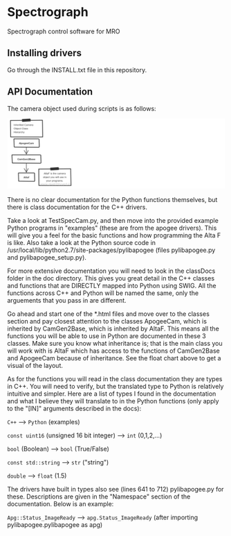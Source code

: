 # Spectrograph
Spectrograph control software for MRO


## Installing drivers
Go through the INSTALL.txt file in this repository.

## API Documentation

The camera object used during scripts is as follows:

![alt text][apogeeClasses]

[apogeeClasses]: https://github.com/UWMRO/Spectrograph/blob/master/doc/apogeeClasses.png "PyLibapogee Hierarchy"

There is no clear documentation for the Python functions themselves, but there is class documentation for the C++ drivers.

Take a look at TestSpecCam.py, and then move into the provided example Python programs in "examples" (these are from
the apogee drivers).  This will give you a feel for the basic functions and how programming the Alta F is like.  Also take
a look at the Python source code in /usr/local/lib/python2.7/site-packages/pylibapogee (files pylibapogee.py and pylibapogee_setup.py).

For more extensive documentation you will need to look in the classDocs folder in the doc directory.  This gives you great
detail in the C++ classes and functions that are DIRECTLY mapped into Python using SWIG.  All the functions across C++ and Python will
be named the same, only the arguements that you pass in are different.

Go ahead and start one of the *.html files and move over to the classes section and pay closest attention to the classes ApogeeCam, which
is inherited by CamGen2Base, which is inherited by AltaF.  This means all the functions you will be able to use in Python are documented
in these 3 classes.  Make sure you know what inheritance is; that is the main class you will work with is AltaF which has access to the functions
of CamGen2Base and ApogeeCam because of inheritance.  See the float chart above to get a visual of the layout.

As for the functions you will read in the class documentation they are types in C++.  You will need to verify, but the translated type to Python
is relatively intuitive and simpler.  Here are a list of types I found in the documentation and what I believe they will translate to in
the Python functions (only apply to the "[IN]" arguments described in the docs):

`C++` --> `Python` (examples)


`const uint16` (unsigned 16 bit integer) -->  `int` (0,1,2,...)

`bool` (Boolean) --> `bool` (True/False)

`const std::string` --> `str` ("string")

`double` --> `float` (1.5)

The drivers have built in types also see (lines 641 to 712) pylibapogee.py for these.  Descriptions are given in
the "Namespace" section of the documentation. Below is an example:

`Apg::Status_ImageReady` --> `apg.Status_ImageReady` (after importing pylibapogee.pylibapogee as apg)

